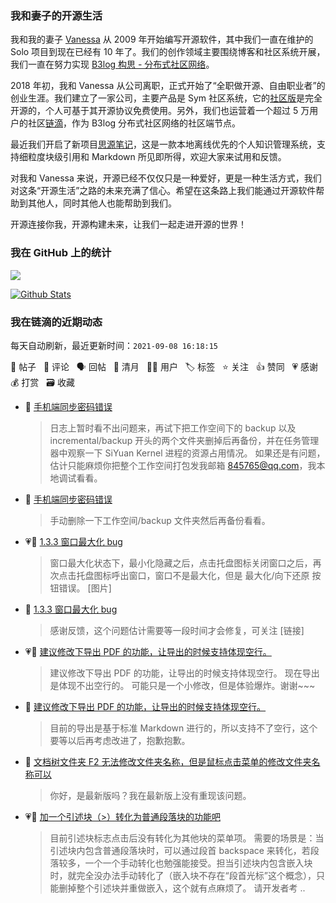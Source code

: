 ### 我和妻子的开源生活

我和我的妻子 [Vanessa](https://github.com/Vanessa219) 从 2009 年开始编写开源软件，其中我们一直在维护的 Solo 项目到现在已经有 10 年了。我们的创作领域主要围绕博客和社区系统开展，我们一直在努力实现 [B3log 构思 - 分布式社区网络](https://ld246.com/article/1546941897596)。

2018 年初，我和 Vanessa 从公司离职，正式开始了“全职做开源、自由职业者”的创业生涯。我们建立了一家公司，主要产品是 Sym 社区系统，它的[社区版](https://github.com/88250/symphony)是完全开源的，个人可基于其开源协议免费使用。另外，我们也运营着一个超过 5 万用户的社区[链滴](https://ld246.com)，作为 B3log 分布式社区网络的社区端节点。

最近我们开启了新项目[思源笔记](https://github.com/siyuan-note/siyuan)，这是一款本地离线优先的个人知识管理系统，支持细粒度块级引用和 Markdown 所见即所得，欢迎大家来试用和反馈。

对我和 Vanessa 来说，开源已经不仅仅只是一种爱好，更是一种生活方式，我们对这条“开源生活”之路的未来充满了信心。希望在这条路上我们能通过开源软件帮助到其他人，同时其他人也能帮助到我们。

开源连接你我，开源构建未来，让我们一起走进开源的世界！

### 我在 GitHub 上的统计

<a title="Hits" target="_blank" href="https://github.com/88250/88250"><img src="https://hits.b3log.org/88250/88250.svg"></a>

[![Github Stats](https://github-readme-stats.vercel.app/api?username=88250&theme=tokyonight&show_icons=true)](https://github.com/88250)

<!--events start -->

### 我在链滴的近期动态

每天自动刷新，最近更新时间：`2021-09-08 16:18:15`

📝 帖子 &nbsp; 💬 评论 &nbsp; 🗣 回帖 &nbsp; 🌙 清月 &nbsp; 👨‍💻 用户 &nbsp; 🏷️ 标签 &nbsp; ⭐️ 关注 &nbsp; 👍 赞同 &nbsp; 💗 感谢 &nbsp; 💰 打赏 &nbsp; 🗃 收藏

* 💬 [手机端同步密码错误](https://ld246.com/article/1631063189264/comment/1631086642726#comments)

  > 日志上暂时看不出问题来，再试下把工作空间下的 backup 以及 incremental/backup 开头的两个文件夹删掉后再备份，并在任务管理器中观察一下 SiYuan Kernel 进程的资源占用情况。 如果还是有问题，估计只能麻烦你把整个工作空间打包发我邮箱 845765@qq.com，我本地调试看看。
* 💬 [手机端同步密码错误](https://ld246.com/article/1631063189264/comment/1631082629887#comments)

  > 手动删除一下工作空间/backup 文件夹然后再备份看看。
* 💗📝 [1.3.3 窗口最大化 bug](https://ld246.com/article/1631074538343)

  > 窗口最大化状态下，最小化隐藏之后，点击托盘图标关闭窗口之后，再次点击托盘图标呼出窗口，窗口不是最大化，但是 最大化/向下还原 按钮错误。 [图片]
* 💬 [1.3.3 窗口最大化 bug](https://ld246.com/article/1631074538343/comment/1631081457556#comments)

  > 感谢反馈，这个问题估计需要等一段时间才会修复，可关注 [链接]
* 💗📝 [建议修改下导出 PDF 的功能，让导出的时候支持体现空行。](https://ld246.com/article/1631069715447)

  > 建议修改下导出 PDF 的功能，让导出的时候支持体现空行。 现在导出是体现不出空行的。 可能只是一个小修改，但是体验爆炸。谢谢~~~
* 💬 [建议修改下导出 PDF 的功能，让导出的时候支持体现空行。](https://ld246.com/article/1631069715447/comment/1631081315610#comments)

  > 目前的导出是基于标准 Markdown 进行的，所以支持不了空行，这个要等以后再考虑改进了，抱歉抱歉。
* 💬 [文档树文件夹 F2 无法修改文件夹名称，但是鼠标点击菜单的修改文件夹名称可以](https://ld246.com/article/1631070483334/comment/1631081243544#comments)

  > 你好，是最新版吗？我在最新版上没有重现该问题。
* 💗📝 [加一个引述块（&gt;）转化为普通段落块的功能吧](https://ld246.com/article/1631066455341)

  > 目前引述块标志点击后没有转化为其他块的菜单项。 需要的场景是：当引述块内包含普通段落块时，可以通过段首 backspace 来转化，若段落较多，一个一个手动转化也勉强能接受。担当引述块内包含嵌入块时，就完全没办法手动转化了（嵌入块不存在“段首光标”这个概念），只能删掉整个引述块并重做嵌入，这个就有点麻烦了。 请开发者考 ..


<!--events end -->
